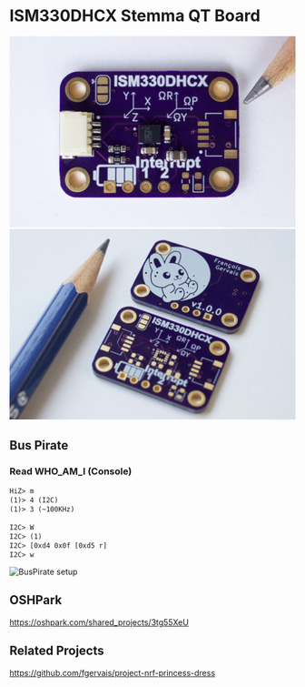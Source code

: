 # ISM330DHCX Stemma QT Board

![Assembled](assets/img/IMG_1368.jpg)
![Both Sides](assets/img/IMG_1358.jpg)

## Bus Pirate

### Read WHO_AM_I (Console)

```
HiZ> m
(1)> 4 (I2C)
(1)> 3 (~100KHz)

I2C> W
I2C> (1)
I2C> [0xd4 0x0f [0xd5 r]
I2C> w
```

![BusPirate setup](assets/img/IMG_1362.jpg)


## OSHPark

<a href="https://oshpark.com/shared_projects/3tg55XeU" target="_blank">https://oshpark.com/shared_projects/3tg55XeU</a>

## Related Projects

<a href="https://github.com/fgervais/project-nrf-princess-dress" target="_blank">https://github.com/fgervais/project-nrf-princess-dress</a>
